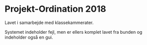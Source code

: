 # Projekt-Ordination 2018
Lavet i samarbejde med klassekammerater.

Systemet indeholder fejl, men er ellers komplet lavet fra bunden og indeholder også en gui.
